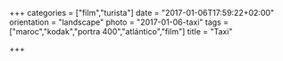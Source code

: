 +++
categories = ["film","turista"]
date = "2017-01-06T17:59:22+02:00"
orientation = "landscape"
photo = "2017-01-06-taxi"
tags = ["maroc","kodak","portra 400","atlántico","film"]
title = "Taxi"

+++
